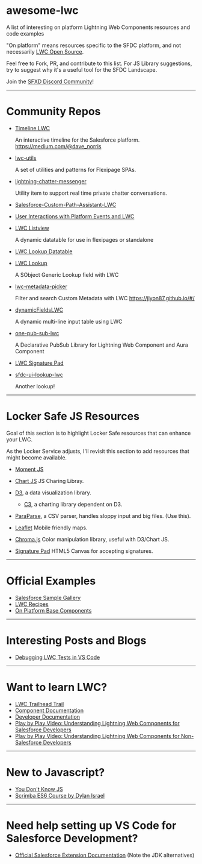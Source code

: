 # awesome-lwc

A list of interesting on platform Lightning Web Components resources and code examples

"On platform" means resources specific to the SFDC platform, and not necessarily [LWC Open Source](https://lwc.dev/).

Feel free to Fork, PR, and contribute to this list. For JS Library suggestions, try to suggest why it's a useful tool for the SFDC Landscape.

Join the [SFXD Discord Community](https://discordapp.com/invite/JG4Bc4q)!

---

# Community Repos

- [Timeline LWC](https://github.com/deejay-hub/timeline-lwc)

  An interactive timeline for the Salesforce platform. https://medium.com/@dave_norris

- [lwc-utils](https://github.com/tsalb/lwc-utils)

  A set of utilities and patterns for Flexipage SPAs.

- [lightning-chatter-messenger](https://github.com/shunkosa/lightning-chatter-messenger)

  Utility item to support real time private chatter conversations.

- [Salesforce-Custom-Path-Assistant-LWC](https://github.com/maaaaarco/Salesforce-Custom-Path-Assistant-LWC)

- [User Interactions with Platform Events and LWC](https://github.com/lucianostraga/userInteractions-platformEvents-lwc)

- [LWC Listview](https://github.com/shliachtx/lwc-listview)

  A dynamic datatable for use in flexipages or standalone 

- [LWC Lookup Datatable](https://github.com/SFXD/LWC-Lookup-Datatable)

- [LWC Lookup](https://github.com/jlyon87/lwc-lookup)

  A SObject Generic Lookup field with LWC

- [lwc-metadata-picker](https://github.com/jlyon87/lwc-metadata-picker)

  Filter and search Custom Metadata with LWC https://jlyon87.github.io/#/

- [dynamicFieldsLWC](https://github.com/seanpat09/dynamicFieldsLWC)
  
  A dynamic multi-line input table using LWC

- [one-pub-sub-lwc](https://github.com/TheVishnuKumar/one-pub-sub-lwc)

  A Declarative PubSub Library for Lightning Web Component and Aura Component

- [LWC Signature Pad](https://github.com/samkhan27/lwc-signature-pad)

- [sfdc-ui-lookup-lwc](https://github.com/pozil/sfdc-ui-lookup-lwc)

  Another lookup!

---

# Locker Safe JS Resources

Goal of this section is to highlight Locker Safe resources that can enhance your LWC.

As the Locker Service adjusts, I'll revisit this section to add resources that might become available.

- [Moment JS](https://momentjs.com/)

- [Chart JS](https://www.chartjs.org/) JS Charing Libray.

- [D3](https://d3js.org/), a data visualization library.

  - [C3](https://c3js.org/), a charting library dependent on D3.

- [ParaParse](https://github.com/mholt/PapaParse), a CSV parser, handles sloppy input and big files. (Use this).

- [Leaflet](https://leafletjs.com/) Mobile friendly maps.

- [Chroma.js](https://github.com/gka/chroma.js/) Color manipulation library, useful with D3/Chart JS.

- [Signature Pad](https://github.com/szimek/signature_pad) HTML5 Canvas for accepting signatures.

---

# Official Examples

- [Salesforce Sample Gallery](https://trailhead.salesforce.com/sample-gallery)
- [LWC Recipes](https://github.com/trailheadapps/lwc-recipes)
- [On Platform Base Components](https://github.com/salesforce/base-components-recipes)

---

# Interesting Posts and Blogs

- [Debugging LWC Tests in VS Code](https://www.mattgoldspink.co.uk/debugging-lwc-tests-vs-code/)

---

# Want to learn LWC?

- [LWC Trailhead Trail](https://trailhead.salesforce.com/en/content/learn/trails/build-lightning-web-components)
- [Component Documentation](https://developer.salesforce.com/docs/component-library/overview/components)
- [Developer Documentation](https://developer.salesforce.com/docs/component-library/documentation/lwc)
- [Play by Play Video: Understanding Lightning Web Components for Salesforce Developers](https://www.pluralsight.com/courses/play-by-play-understanding-lightning-web-components-salesforce-developers)
- [Play by Play Video: Understanding Lightning Web Components for Non-Salesforce Developers](https://www.pluralsight.com/courses/play-by-play-understanding-lightning-web-components-non-salesforce-developers)

---

# New to Javascript?

- [You Don't Know JS](https://github.com/getify/You-Dont-Know-JS)
- [Scrimba ES6 Course by Dylan Israel](https://scrimba.com/g/gintrotoes6)

---

# Need help setting up VS Code for Salesforce Development?

- [Official Salesforce Extension Documentation](https://developer.salesforce.com/tools/vscode/) (Note the JDK alternatives)
